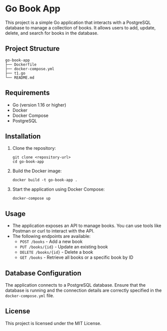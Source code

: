# Go Book App

This project is a simple Go application that interacts with a PostgreSQL database to manage a collection of books. It allows users to add, update, delete, and search for books in the database.

## Project Structure

```
go-book-app
├── Dockerfile
├── docker-compose.yml
├── t1.go
└── README.md
```

## Requirements

- Go (version 1.16 or higher)
- Docker
- Docker Compose
- PostgreSQL

## Installation

1. Clone the repository:

   ```
   git clone <repository-url>
   cd go-book-app
   ```

2. Build the Docker image:

   ```
   docker build -t go-book-app .
   ```

3. Start the application using Docker Compose:

   ```
   docker-compose up
   ```

## Usage

- The application exposes an API to manage books. You can use tools like Postman or curl to interact with the API.
- The following endpoints are available:
  - `POST /books` - Add a new book
  - `PUT /books/{id}` - Update an existing book
  - `DELETE /books/{id}` - Delete a book
  - `GET /books` - Retrieve all books or a specific book by ID

## Database Configuration

The application connects to a PostgreSQL database. Ensure that the database is running and the connection details are correctly specified in the `docker-compose.yml` file.

## License

This project is licensed under the MIT License.